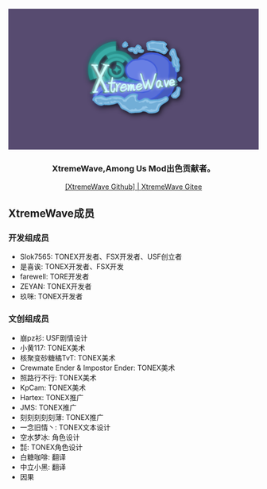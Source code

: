 ![XWlogo](XtremeWave-BG.png)

<div align="center">
<h3><strong>XtremeWave,Among Us Mod出色贡献者。</strong></h3>
<a href="https://www.xtreme.net.cn" target="_blank">[XtremeWave Github] | <a href="https://gitee.com/XtremeWave" target="_blank">XtremeWave Gitee</a>
</div>

## XtremeWave成员
### 开发组成员
 - Slok7565: TONEX开发者、FSX开发者、USF创立者
 - 是喜诶: TONEX开发者、FSX开发
 - farewell: TORE开发者 
 - ZEYAN: TONEX开发者
 - 玖咪: TONEX开发者
### 文创组成员
 - 崩pz衫: USF剧情设计
 - 小黄117: TONEX美术
 - 核聚变砂糖橘TvT: TONEX美术
 - Crewmate Ender &amp; Impostor Ender: TONEX美术
 - 照路行不行: TONEX美术
 - KpCam: TONEX美术
 - Hartex: TONEX推广
 - JMS: TONEX推广
 - 刻刻刻刻刻薄: TONEX推广
 - 一念旧情丶: TONEX文本设计
 - 空水梦冰: 角色设计
 - ㍿: TONEX角色设计
 - 白糖咖啡: 翻译
 - 中立小黑: 翻译
 - 因果

